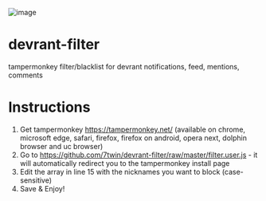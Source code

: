 ![image](https://user-images.githubusercontent.com/32747235/40332211-869d85de-5d53-11e8-90f1-e4cbe6392245.png)

# devrant-filter
tampermonkey filter/blacklist for devrant notifications, feed, mentions, comments

# Instructions
1. Get tampermonkey https://tampermonkey.net/ (available on chrome, microsoft edge, safari, firefox, firefox on android, opera next, dolphin browser and uc browser)
2. Go to https://github.com/7twin/devrant-filter/raw/master/filter.user.js - it will automatically redirect you to the tampermonkey install page
3. Edit the array in line 15 with the nicknames you want to block (case-sensitive)
4. Save & Enjoy!
